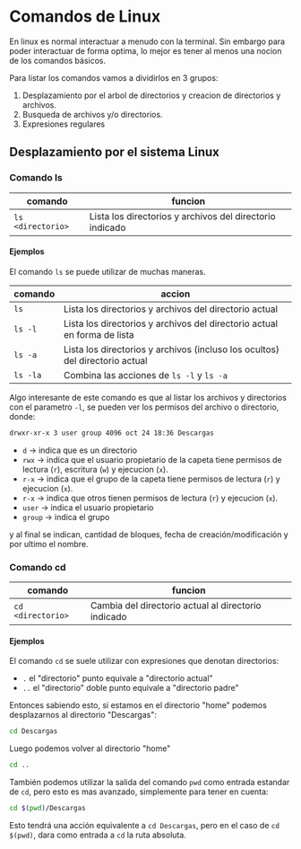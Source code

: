 # Comandos de Linux

En linux es normal interactuar a menudo con la terminal. Sin embargo para poder interactuar de forma optima, lo mejor es tener al menos una nocion de los comandos básicos. 

Para listar los comandos vamos a dividirlos en 3 grupos:
1. Desplazamiento por el arbol de directorios y creacion de directorios y archivos.
2. Busqueda de archivos y/o directorios.
3. Expresiones regulares

## Desplazamiento por el sistema Linux

### Comando ls

|comando|funcion|
|-|-|
|```ls <directorio>``` | Lista los directorios y archivos del directorio indicado |

#### Ejemplos

El comando `ls` se puede utilizar de muchas maneras.

|comando|accion|
|-|-|
|```ls ``` | Lista los directorios y archivos del directorio actual |
|```ls -l``` | Lista los directorios y archivos del directorio actual en forma de lista |
|```ls -a``` | Lista los directorios y archivos (incluso los ocultos) del directorio actual |
|```ls -la``` | Combina las acciones de `ls -l` y `ls -a` |

Algo interesante de este comando es que al listar los archivos y directorios con el parametro `-l`, se pueden ver los permisos del archivo o directorio, donde:

```bash
drwxr-xr-x 3 user group 4096 oct 24 18:36 Descargas
```

- `d`       -> indica que es un directorio
- `rwx`     -> indica que el usuario propietario de la capeta tiene permisos de lectura (`r`), escritura (`w`) y ejecucion (`x`).
- `r-x`     -> indica que el grupo de la capeta tiene permisos de lectura (`r`) y ejecucion (`x`).
- `r-x`     -> indica que otros tienen permisos de lectura (`r`) y ejecucion (`x`).
- `user`    -> indica el usuario propietario
- `group`   -> indica el grupo

y al final se indican, cantidad de bloques, fecha de creación/modificación y por ultimo el nombre.

### Comando cd

|comando|funcion|
|-|-|
|```cd <directorio>``` | Cambia del directorio actual al directorio indicado |

#### Ejemplos

El comando `cd` se suele utilizar con expresiones que denotan directorios:

- `.` el "directorio" punto equivale a "directorio actual"
- `..` el "directorio" doble punto equivale a "directorio padre"

Entonces sabiendo esto, si estamos en el directorio "home" podemos desplazarnos al directorio "Descargas":

```bash
cd Descargas
```

Luego podemos volver al directorio "home" 

```bash
cd ..
```

También podemos utilizar la salida del comando `pwd` como entrada estandar de `cd`, pero esto es mas avanzado, simplemente para tener en cuenta:

```bash
cd $(pwd)/Descargas
```

Esto tendrá una acción equivalente a `cd Descargas`, pero en el caso de `cd $(pwd)`, dara como entrada a `cd` la ruta absoluta.